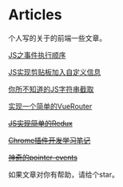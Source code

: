 # Articles
个人写的关于的前端一些文章。

[JS之事件执行顺序](https://github.com/Drowned-fish/Articles/blob/master/JS%E4%B9%8B%E4%BA%8B%E4%BB%B6%E6%89%A7%E8%A1%8C%E9%A1%BA%E5%BA%8F.md)

[JS实现剪贴板加入自定义信息](https://github.com/Drowned-fish/Articles/blob/master/JS%E5%AE%9E%E7%8E%B0%E5%89%AA%E8%B4%B4%E6%9D%BF%E5%8A%A0%E5%85%A5%E8%87%AA%E5%AE%9A%E4%B9%89%E4%BF%A1%E6%81%AF.md)

[你所不知道的JS字符串截取](https://github.com/Drowned-fish/Articles/blob/master/%E4%BD%A0%E6%89%80%E4%B8%8D%E7%9F%A5%E9%81%93%E7%9A%84JS%E5%AD%97%E7%AC%A6%E4%B8%B2%E6%88%AA%E5%8F%96.md)

[实现一个简单的VueRouter](https://github.com/Drowned-fish/Articles/blob/master/%E5%AE%9E%E7%8E%B0%E4%B8%80%E4%B8%AA%E7%AE%80%E5%8D%95%E7%9A%84VueRouter.md)

[~~JS实现简单的Redux~~]()

[~~Chrome插件开发学习笔记~~]()

[~~神奇的pointer-events~~]()

如果文章对你有帮助，请给个star。
